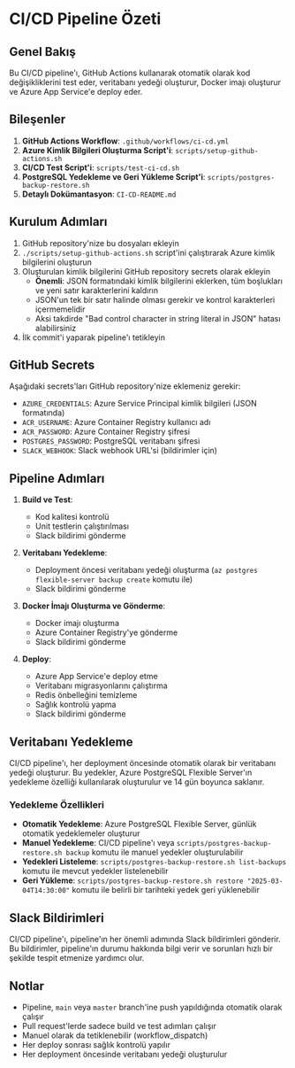 # CI/CD Pipeline Özeti

## Genel Bakış

Bu CI/CD pipeline'ı, GitHub Actions kullanarak otomatik olarak kod değişikliklerini test eder, veritabanı yedeği oluşturur, Docker imajı oluşturur ve Azure App Service'e deploy eder.

## Bileşenler

1. **GitHub Actions Workflow**: `.github/workflows/ci-cd.yml`
2. **Azure Kimlik Bilgileri Oluşturma Script'i**: `scripts/setup-github-actions.sh`
3. **CI/CD Test Script'i**: `scripts/test-ci-cd.sh`
4. **PostgreSQL Yedekleme ve Geri Yükleme Script'i**: `scripts/postgres-backup-restore.sh`
5. **Detaylı Dokümantasyon**: `CI-CD-README.md`

## Kurulum Adımları

1. GitHub repository'nize bu dosyaları ekleyin
2. `./scripts/setup-github-actions.sh` script'ini çalıştırarak Azure kimlik bilgilerini oluşturun
3. Oluşturulan kimlik bilgilerini GitHub repository secrets olarak ekleyin
   - **Önemli**: JSON formatındaki kimlik bilgilerini eklerken, tüm boşlukları ve yeni satır karakterlerini kaldırın
   - JSON'un tek bir satır halinde olması gerekir ve kontrol karakterleri içermemelidir
   - Aksi takdirde "Bad control character in string literal in JSON" hatası alabilirsiniz
4. İlk commit'i yaparak pipeline'ı tetikleyin

## GitHub Secrets

Aşağıdaki secrets'ları GitHub repository'nize eklemeniz gerekir:

- `AZURE_CREDENTIALS`: Azure Service Principal kimlik bilgileri (JSON formatında)
- `ACR_USERNAME`: Azure Container Registry kullanıcı adı
- `ACR_PASSWORD`: Azure Container Registry şifresi
- `POSTGRES_PASSWORD`: PostgreSQL veritabanı şifresi
- `SLACK_WEBHOOK`: Slack webhook URL'si (bildirimler için)

## Pipeline Adımları

1. **Build ve Test**:

   - Kod kalitesi kontrolü
   - Unit testlerin çalıştırılması
   - Slack bildirimi gönderme

2. **Veritabanı Yedekleme**:

   - Deployment öncesi veritabanı yedeği oluşturma (`az postgres flexible-server backup create` komutu ile)
   - Slack bildirimi gönderme

3. **Docker İmajı Oluşturma ve Gönderme**:

   - Docker imajı oluşturma
   - Azure Container Registry'ye gönderme
   - Slack bildirimi gönderme

4. **Deploy**:
   - Azure App Service'e deploy etme
   - Veritabanı migrasyonlarını çalıştırma
   - Redis önbelleğini temizleme
   - Sağlık kontrolü yapma
   - Slack bildirimi gönderme

## Veritabanı Yedekleme

CI/CD pipeline'ı, her deployment öncesinde otomatik olarak bir veritabanı yedeği oluşturur. Bu yedekler, Azure PostgreSQL Flexible Server'ın yedekleme özelliği kullanılarak oluşturulur ve 14 gün boyunca saklanır.

### Yedekleme Özellikleri

- **Otomatik Yedekleme**: Azure PostgreSQL Flexible Server, günlük otomatik yedeklemeler oluşturur
- **Manuel Yedekleme**: CI/CD pipeline'ı veya `scripts/postgres-backup-restore.sh backup` komutu ile manuel yedekler oluşturulabilir
- **Yedekleri Listeleme**: `scripts/postgres-backup-restore.sh list-backups` komutu ile mevcut yedekler listelenebilir
- **Geri Yükleme**: `scripts/postgres-backup-restore.sh restore "2025-03-04T14:30:00"` komutu ile belirli bir tarihteki yedek geri yüklenebilir

## Slack Bildirimleri

CI/CD pipeline'ı, pipeline'ın her önemli adımında Slack bildirimleri gönderir. Bu bildirimler, pipeline'ın durumu hakkında bilgi verir ve sorunları hızlı bir şekilde tespit etmenize yardımcı olur.

## Notlar

- Pipeline, `main` veya `master` branch'ine push yapıldığında otomatik olarak çalışır
- Pull request'lerde sadece build ve test adımları çalışır
- Manuel olarak da tetiklenebilir (workflow_dispatch)
- Her deploy sonrası sağlık kontrolü yapılır
- Her deployment öncesinde veritabanı yedeği oluşturulur
